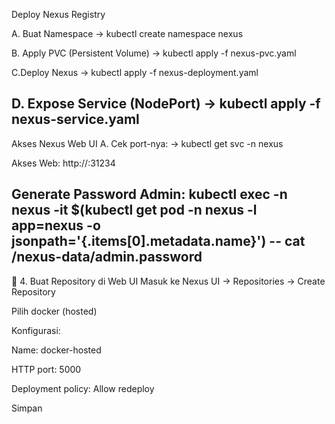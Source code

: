 Deploy Nexus Registry

A. Buat Namespace
-> kubectl create namespace nexus

B. Apply PVC (Persistent Volume)
-> kubectl apply -f nexus-pvc.yaml

C.Deploy Nexus
-> kubectl apply -f nexus-deployment.yaml

D. Expose Service (NodePort)
-> kubectl apply -f nexus-service.yaml
--------------------------------------------------------
Akses Nexus Web UI
A. Cek port-nya:
-> kubectl get svc -n nexus

Akses Web:
http://<node-ip>:31234

Generate Password Admin:
kubectl exec -n nexus -it $(kubectl get pod -n nexus -l app=nexus -o jsonpath='{.items[0].metadata.name}') -- cat /nexus-data/admin.password
------------------------------------------------

🔧 4. Buat Repository di Web UI
Masuk ke Nexus UI → Repositories → Create Repository

Pilih docker (hosted)

Konfigurasi:

Name: docker-hosted

HTTP port: 5000

Deployment policy: Allow redeploy

Simpan
